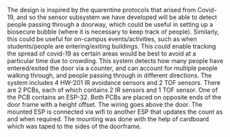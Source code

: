 The design is inspired by the quarentine protocols that arised from Covid-19, and so the sensor subsystem we have developed will be able to detect people passing through a doorway, which could be useful in setting up a biosecure bubble (where it is necessary to keep track of people). Similarly, this could be useful for on-campus events/activities, such as when students/people are entering/exiting buildings. This could enable tracking the spread of covid-19 as certain areas would be best to avoid at a particular time due to crowding. This system detects how many people have entered/exited the door via a counter, and can account for multiple people walking through, and people passing through in different directions. 
The system includes 4 HW-201 IR avoidance sensors and 2 TOF sensors. There are 2 PCBs, each of which contains 2 IR sensors and 1 TOF sensor. One of the PCB contains an ESP-32. Both PCBs are placed on opposite ends of the door frame with a height offset. The wiring goes above the door. The mounted ESP is connected via wifi to another ESP that updates the count as and when required. The mounting was done with the help of cardboard which was taped to the sides of the doorframe.
